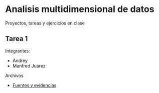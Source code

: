 # Analisis multidimensional de datos
Proyectos, tareas y ejercicios en clase

## Tarea 1
Integrantes:
* Andrey
* Manfred Juárez

Archivos
* [Fuentes y evidencias](tarea1.md)
